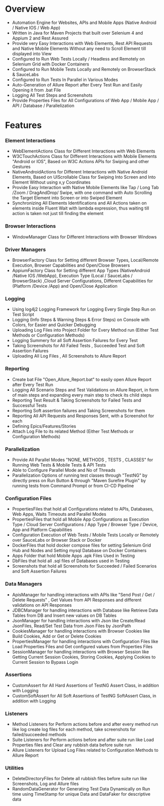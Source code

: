 # Overview
- Automation Engine for Websites, APIs and Mobile Apps (Native Android / Native IOS / Web App)
- Written in Java for Maven Projects that built over Selenium 4 and Appium 2 and Rest Assured
- Provide very Easy Interactions with Web Elements, Rest API Requests and Native Mobile Elements Without any need to Scroll Element till displayed into View
- Configured to Run Web Tests Locally / Headless and Remotely on Selenium Grid with Docker Containers
- Configured to Run Mobile Tests Locally and Remotely on BrowserStack & SauceLabs
- Configured to Run Tests In Parallel in Various Modes
- Auto-Generation of Allure Report after Every Test Run and Easily Opening it from .bat File
- Logging All Test Steps and Screenshots
- Provide Properties Files for All Configurations of Web App / Mobile App / API / Database / Parallelization

# Features
### Element Interactions
- WebElementActions Class for Different Interactions with Web Elements
- W3CTouchActions Class for Different Interactions with Mobile Elements "Android or IOS", Based on W3C Actions APIs for Swiping and other Gestures
- NativeAndroidActions for Different Interactions with Native Android Elements, Based on UIScrollable Class for Swiping Into Screen and Into Element Without using x,y Coordinates
- Provide Easy Interaction with Native Mobile Elements like Tap / Long Tab /Zoom / DragAndDrop/ Swipe, with one command with Auto Scrolling the Target Element into Screen or into Swiped Element
- Synchronizing All Elements Identifications and All Actions taken on elements inside Fluent Wait with lambda expression, thus waiting till action is taken not just till finding the element

### Browser Interactions
- WindowManager Class for Different Interactions with Browser Windows

### Driver Managers
- BrowserFactory Class for Setting different Browser Types, Local/Remote Execution, Browser Capabilities and Open/Close Browsers
- AppiumFactory Class for Setting different App Types (NativeAndroid /Native IOS /WebApp), Execution Type (Local / SauceLabs / BrowserStack) ,Cloud Server Configurations, Different Capabilities for (Platform /Device /App) and Open/Close Application

### Logging
- Using log4j2 Logging Framework for Logging Every Single Step Run on Test Script
- Logging (Info Steps & Warning Steps & Error Steps) on Console with Colors, for Easier and Quicker Debugging
- Uploading Log Files into Project Folder for Every Method run (Either Test Methods or Configuration Methods)
- Logging Summery for all Soft Assertion Failures for Every Test
- Taking Screenshots for All Failed Tests , Succeeded Test and Soft Assertion Failures
- Uploading All Log Files , All Screenshots to Allure Report

### Reporting
- Create bat File "Open_Allure_Report.bat" to easily open Allure Report after Every Test Run
- Logging All Scenario Steps and Test Validations on Allure Report, in form of main steps and expanding every main step to check its child steps
- Reporting Test Result & Taking Screenshots for Failed Tests and Successful Tests
- Reporting Soft assertion failures and Taking Screenshots for them
- Reporting All API Requests and Responses Sent, with a Screenshot for each
- Defining Epics/Features/Stories
- Attach Log File to its related Method (Either Test Methods or Configuration Methods)

### Parallelization
- Provide All Parallel Modes "NONE, METHODS , TESTS , CLASSES" for Running Web Tests & Mobile Tests & API Tests
- Able to Configure Parallel Mode and No of Threads
- Parallelization Options of running test classes through "TestNG" by directly press on Run Button & through "Maven Surefire Plugin" by running tests from Command Prompt or from CI-CD Pipeline

### Configuration Files
- PropertiesFiles that hold all Configurations related to APIs, Databases, Web Apps, Waits Timeouts and Parallel Modes
- PropertiesFiles that hold all Mobile App Configurations as Execution Type / Cloud Server Configurations / App Type / Browser Type / Device, App and Platform Capabilities
- Configuration Execution of Web Tests / Mobile Tests Locally or Remotely over SauceLabs or Browser Stack or Docker
- DockerFiles that hold docker compose files for setting Selenium Grid Hub and Nodes and Setting mysql Database on Docker Containers
- Apps Folder that hold Mobile Apps .apk Files Used in Testing
- DbFiles that hold all .sql files of Databases used in Testing
- Screenshots that hold all Screenshots for Succeeded / Failed Scenarios and Soft Assertion Failures

### Data Managers
- ApisManager for handling interactions with APIs like "Send Post / Get / Delete Requests" , Get Values from API Responses and different validations on API Responses
- JDBCManager for handling interactions with Database like Retrieve Data Tables from DB and Insert new values on DB Tables
- JsonManager for handling interactions with Json like Create/Read JsonFiles, Read/Set Test Data from Json Files by JsonPath
- CookiesManager for handling interactions with Browser Cookies like Build Cookies, Add or Get or Delete Cookies
- PropertiesManager for handling interactions with Configuration Files like Load Properties Files and Get configured values from Properties Files
- SessionManager for handling interactions with Browser Session like Getting Current Session Cookies, Storing Cookies, Applying Cookies to Current Session to Bypass Login

### Assertions
- CustomAssert for All Hard Assertions of TestNG Assert Class, in addition with Logging
- CustomSoftAssert for All Soft Assertions of TestNG SoftAssert Class, in addition with Logging

### Listeners
- Method Listeners for Perform actions before and after every method run like log create log files for each method, take screenshots for failed/succeeded methods
- Suite Listeners for Perform actions before and after suite run like Load Properties files and Clear any rubbish data before suite run
- Allure Listeners for Upload Log Files related to Configuration Methods to Allure Report

### Utilities
- DeleteDirectoryFiles for Delete all rubbish files before suite run like Screenshots, Log and Allure files
- RandomDataGenerator for Generating Test Data Dynamically on Run time using TimeStamp for unique Data and DataFaker for descriptive data
